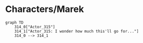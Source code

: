 # Characters/Marek


```mermaid
graph TD
    314_0["Actor_315"]
    314_1["Actor_315: I wonder how much this'll go for..."]
    314_0 --> 314_1
```